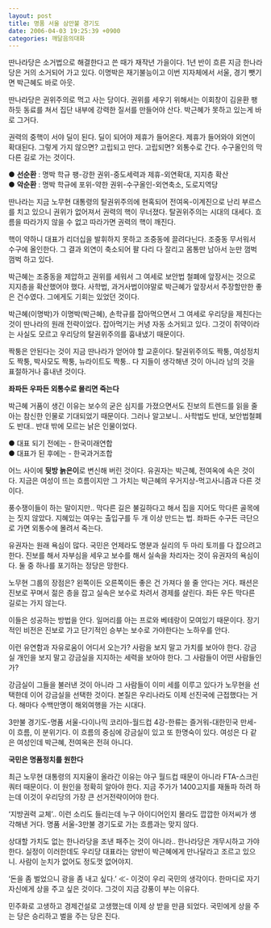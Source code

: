 ```yaml
---
layout: post
title: 명품 서울 삼만불 경기도
date: 2006-04-03 19:25:39 +0900
categories: 깨달음의대화
---
```

딴나라당은 소거법으로 해결한다고 쓴 때가 재작년 가을이다. 1년 반이 흐른 지금 한나라당은 거의 소거되어 가고 있다. 이명박은 재기불능이고 이번 지자체에서 서울, 경기 뺏기면 박근혜도 바로 아웃. 

딴나라당은 권위주의로 먹고 사는 당이다. 권위를 세우기 위해서는 이회창이 김윤환 팽하듯 동료를 쳐서 집단 내부에 강력한 질서를 만들어야 산다. 박근혜가 못하고 있는게 바로 그거다. 

권력의 중핵이 서야 딜이 된다. 딜이 되어야 제휴가 들어온다. 제휴가 들어와야 외연이 확대된다. 그렇게 가지 않으면? 고립되고 만다. 고립되면? 외통수로 간다. 수구올인의 막다른 길로 가는 것이다. 

● **선순환** : 명박 학규 팽-강한 권위-중도세력과 제휴-외연확대, 지지층 확산  
● **악순환** : 명박 학규에 포위-약한 권위-수구올인-외연축소, 도로지역당 

딴나라는 지금 노무현 대통령의 탈권위주의에 현혹되어 전여옥-이계진으로 난리 부르스를 치고 있으니 권위가 없어져서 권력의 핵이 무너졌다. 탈권위주의는 시대의 대세다. 흐름을 따라가지 않을 수 없고 따라가면 권력의 핵이 깨진다. 

핵이 약하니 대표가 리더십을 발휘하지 못하고 조중동에 끌려다닌다. 조중동 무서워서 수구에 올인한다. 그 결과 외연이 축소되어 팔 다리 다 잘리고 몸통만 남아서 눈만 껌벅껌벅 하고 있다. 

박근혜는 조중동을 제압하고 권위를 세워서 그 여세로 보안법 철폐에 앞장서는 것으로 지지층을 확산했어야 했다. 사학법, 과거사법이야말로 박근혜가 앞장서서 주장할만한 좋은 건수였다. 그에게도 기회는 있었던 것이다. 

박근혜(이명박)가 이명박(박근혜), 손학규를 잡아먹으면서 그 여세로 우리당을 제친다는 것이 딴나라의 원래 전략이었다. 잡아먹기는 커녕 자동 소거되고 있다. 그것이 쥐약이라는 사실도 모르고 우리당의 탈권위주의를 흉내냈기 때문이다. 

짝퉁은 안된다는 것이 지금 딴나라가 얻어야 할 교훈이다. 탈권위주의도 짝퉁, 여성정치도 짝퉁, 박사모도 짝퉁, 뉴라이트도 짝퉁.. 다 지들이 생각해낸 것이 아니라 남의 것을 표절하거나 흉내낸 것이다.   


**좌파든 우파든 외통수로 몰리면 죽는다**

박근혜 거품이 생긴 이유는 보수의 굳은 심지를 가졌으면서도 진보의 트렌드를 읽을 줄 아는 참신한 인물로 기대되었기 때문이다. 그러나 알고보니.. 사학법도 반대, 보안법철폐도 반대.. 반대 밖에 모르는 낡은 인물이었다. 

● 대표 되기 전에는 - 한국미래연합  
● 대표가 된 후에는 - 한국과거조합

어느 사이에 **뒷방 늙은이**로 변신해 버린 것이다. 유권자는 박근혜, 전여옥에 속은 것이다. 지금은 여성이 뜨는 흐름이지만 그 가치는 박근혜의 우거지상-먹고사니즘과 다른 것이다. 

풍수쟁이들이 하는 말이지만.. 막다른 길은 불길하다고 해서 집을 지어도 막다른 골목에는 짓지 않았다. 지혜있는 여우는 출입구를 두 개 이상 만드는 법. 좌파든 수구든 극단으로 가면 외통수에 몰려서 죽는다. 

유권자는 원래 욕심이 많다. 국민은 언제라도 명분과 실리의 두 마리 토끼를 다 잡으려고 한다. 진보를 해서 자부심을 세우고 보수를 해서 실속을 차리자는 것이 유권자의 욕심이다. 둘 중 하나를 포기하는 정당은 망한다. 

노무현 그룹의 장점은? 왼쪽이든 오른쪽이든 좋은 건 가져다 쓸 줄 안다는 거다. 패션은 진보로 꾸며서 젊은 층을 잡고 실속은 보수로 차려서 경제를 살린다. 좌든 우든 막다른 길로는 가지 않는다. 

이들은 성공하는 방법을 안다. 일머리를 아는 프로와 베테랑이 모여있기 때문이다. 장기적인 비전은 진보로 가고 단기적인 승부는 보수로 가야한다는 노하우를 안다. 

이런 유연함과 자유로움이 어디서 오는가? 사람을 보지 말고 가치를 보아야 한다. 강금실 개인을 보지 말고 강금실을 지지하는 세력을 보아야 한다. 그 사람들이 어떤 사람들인가? 

강금실이 그들을 불러낸 것이 아니라 그 사람들이 이미 세를 이루고 있다가 노무현을 선택한데 이어 강금실을 선택한 것이다. 본질은 우리나라도 이제 선진국에 근접했다는 거다. 해마다 수백만명이 해외여행을 가는 시대다. 

3만불 경기도-명품 서울-다이나믹 코리아-월드컵 4강-한류는 즐거워-대한민국 만세- 이 흐름, 이 분위기다. 이 흐름의 중심에 강금실이 있고 또 한명숙이 있다. 여성은 다 같은 여성인데 박근혜, 전여옥은 전혀 아니다.   


**국민은 명품정치를 원한다**

최근 노무현 대통령의 지지율이 올라간 이유는 야구 월드컵 때문이 아니라 FTA-스크린쿼터 때문이다. 이 원인을 정확히 알아야 한다. 지금 주가가 1400고지를 재돌파 하려 하는데 이것이 우리당의 가장 큰 선거전략이어야 한다. 

‘지방권력 교체’.. 이런 소리도 들리는데 누구 아이디어인지 몰라도 깝깝한 아저씨가 생각해낸 거다. 명품 서울-3만불 경기도로 가는 흐름과는 맞지 않다. 

상대할 가치도 없는 한나라당을 조낸 패주는 것이 아니라.. 한나라당은 개무시하고 가야 한다. 실정이 이러한데도 우리당 대표라는 양반이 박근혜에게 만나달라고 조르고 있으니. 사람이 눈치가 없어도 정도껏 없어야지.

‘돈을 좀 벌었으니 광을 좀 내고 싶다.’ ≪- 이것이 우리 국민의 생각이다. 한마디로 자기 자신에게 상을 주고 싶은 것이다. 그것이 지금 강풍이 부는 이유다. 

민주화로 고생하고 경제건설로 고생했는데 이제 상 받을 만큼 되었다. 국민에게 상을 주는 당은 승리하고 벌을 주는 당은 진다.